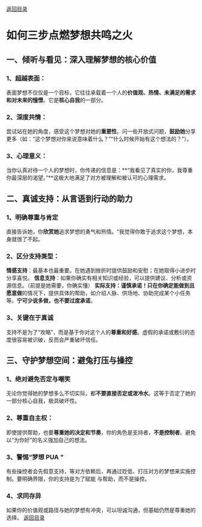 [返回目录](/README.md)

# 如何三步点燃梦想共鸣之火

## 一、倾听与看见：深入理解梦想的核心价值

### 1、超越表面：

表面梦想不仅仅是一个目标，它往往承载着一个人的**价值观、热情、未满足的需求和对未来的憧憬**。它是**核心自我**的一部分。

### 2、深度共情：

尝试站在她的角度，感受这个梦想对她的**重要性**。问一些开放式问题，**鼓励她**分享更多（如：“这个梦想对你来说意味着什么？”“什么时候开始有这个想法的？"）。

### 3、心理意义：

当你认真对待一个人的梦想时，你传递的信息是：**“我看见了真实的你，我尊重你最深层的渴望。”**这极大地满足了对方被理解和被认可的心理需求。

## 二、真诚支持：从言语到行动的助力

### 1、明确尊重与肯定
直接告诉她，你**欣赏她**追求梦想的勇气和热情。“我觉得你敢于追求这个梦想，本身就很了不起。
### 2、区分支持类型：
**情感支持**：最基本也最重要。在她遇到挫折时提供鼓励和安慰；在她取得小进步时分享喜悦。
**信息支持**：如果你确实有相关知识或经验，可以提供建议、分析或资源信息。（前提是她需要，你确实懂）
**实际支持：谨慎承诺！**只在你**确定能做到且愿意做**的情况下，提供具体的帮助，如介绍人脉、供场地、协助完成某个小任务等。**宁可少说多做，也不要过度承诺**。
### 3、关键在于真诚
支持不是为了“攻略”，而是基于你对这个人的**尊重和好感**。虚假的承诺或敷衍的态度很容易被识破，反而会严重破坏信任。

## 三、守护梦想空间：避兔打压与操控
### 1、绝对避免否定与嘲笑
无论你觉得她的梦想多么不切实际，都**不要直接否定或泼冷水**。这等于否定了她的一部分核心自我，极具破坏性。
### 2、尊重自主权：
即使提供帮助，也要**尊重她的决定和节奏**，你的角色是支持者，**不是控制者**。避免以“为你好"的名义强加自己的想法。
### 3、警惕“梦想 PUA ”
有些操控者会先假意支持，等对方依赖后，再通过贬低、打压对方的梦想来实施控制。要明确界限，你的支持是为了赋能 与帮助，而不是操控。
### 4、求同存异
如果你的价值观或路径与她的梦想有冲突，可以坦诚沟通，但基础仍然是尊重她的选择。
[返回目录](/README.md)